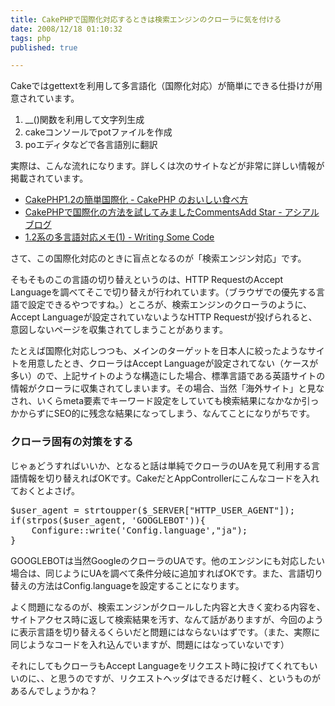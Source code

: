 ```yaml
---
title: CakePHPで国際化対応するときは検索エンジンのクローラに気を付ける
date: 2008/12/18 01:10:32
tags: php
published: true

---
```


<p>Cakeではgettextを利用して多言語化（国際化対応）が簡単にできる仕掛けが用意されています。</p>

<ol>
<li>__()関数を利用して文字列生成</li>
<li>cakeコンソールでpotファイルを作成</li>
<li>poエディタなどで各言語別に翻訳</li>
</ol>

 <p>実際は、こんな流れになります。詳しくは次のサイトなどが非常に詳しい情報が掲載されています。</p>

<ul>
<li><a href="http://cakephp.seesaa.net/article/87269708.html">CakePHP1.2の簡単国際化 - CakePHP のおいしい食べ方</a></li>
<li><a href="http://blog.asial.co.jp/377">CakePHPで国際化の方法を試してみましたCommentsAdd Star - アシアルブログ</a></li>
<li><a href="http://d.hatena.ne.jp/ngtn/20080228/1204127172">1.2系の多言語対応メモ(1) - Writing Some Code</a></li>
</ul>

<p>さて、この国際化対応のときに盲点となるのが「検索エンジン対応」です。</p>

<p>そもそものこの言語の切り替えというのは、HTTP RequestのAccept Languageを調べてそこで切り替えが行われています。（ブラウザでの優先する言語で設定できるやつですね。）ところが、検索エンジンのクローラのように、Accept Languageが設定されていないようなHTTP Requestが投げられると、意図しないページを収集されてしまうことがあります。</p>

<p>たとえば国際化対応しつつも、メインのターゲットを日本人に絞ったようなサイトを用意したとき、クローラはAccept Languageが設定されてない（ケースが多い）ので、上記サイトのような構造にした場合、標準言語である英語サイトの情報がクローラに収集されてしまいます。その場合、当然「海外サイト」と見なされ、いくらmeta要素でキーワード設定をしていても検索結果になかなか引っかからずにSEO的に残念な結果になってしまう、なんてことになりがちです。</p>

<h3>クローラ固有の対策をする</h3>
<p>じゃぁどうすればいいか、となると話は単純でクローラのUAを見て利用する言語情報を切り替えればOKです。CakeだとAppControllerにこんなコードを入れておくとよさげ。</p>

<p><pre>
$user_agent = strtoupper($_SERVER["HTTP_USER_AGENT"]);
if(strpos($user_agent, 'GOOGLEBOT')){
	Configure::write('Config.language',"ja");
}
</pre></p>

<p>GOOGLEBOTは当然GoogleのクローラのUAです。他のエンジンにも対応したい場合は、同じようにUAを調べて条件分岐に追加すればOKです。また、言語切り替えの方法はConfig.languageを設定することになります。</p>

<p>よく問題になるのが、検索エンジンがクロールした内容と大きく変わる内容を、サイトアクセス時に返して検索結果を汚す、なんて話がありますが、今回のように表示言語を切り替えるくらいだと問題にはならないはずです。（また、実際に同じようなコードを入れ込んでいますが、問題にはなっていないです）</p>

<p>それにしてもクローラもAccept Languageをリクエスト時に投げてくれてもいいのに、、と思うのですが、リクエストヘッダはできるだけ軽く、というものがあるんでしょうかね？</p>


